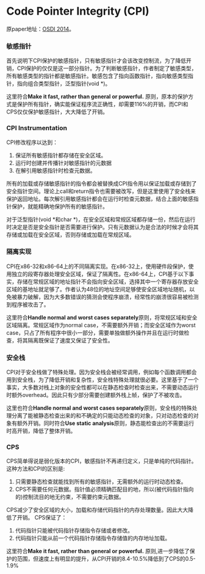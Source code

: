 # Code Pointer Integrity (CPI)

原paper地址：[OSDI 2014](https://www.usenix.org/node/186160)。

### 敏感指针
首先说明下CPI保护的敏感指针，只有敏感指针才会该改变控制流，为了降低开销，CPI保护的仅仅是这一部分指针。为了判断敏感指针，作者制定了敏感类型，所有敏感类型的指针都是敏感指针。敏感包含了指向函数指针，指向敏感类型指针，指向组合类型指针，泛型指针(void \*)。

这里符合**Make it fast, rather than general or powerful.** 原则，原本的保护方式是保护所有指针，确实能保证程序流正确性，却需要116%的开销，而CPI和CPS仅仅保护敏感指针，大大降低了开销。

### CPI Instrumentation
CPI修改程序以达到：

1. 保证所有敏感指针都存储在安全区域。
2. 运行时创建并传播针对敏感指针的元数据
3. 在解引用敏感指针时检查元数据。

所有的加载或存储敏感指针的指令都会被替换成CPI指令用以保证加载或存储到了安全指针空间。理论上call和return指令也需要被改写，但是这里使用了安全栈来保护返回地址。每次解引用敏感指针都会在运行时检查元数据，结合上面的敏感指针保护，就能精确地保护所有的敏感指针。

对于泛型指针(void \*和char \*)，在安全区域和常规区域都存储一份，然后在运行时决定是否是安全指针是否需要进行保护。只有元数据认为是合法的时候才会将其存储或加载在安全区域，否则存储或加载在常规区域。

### 隔离实现
CPI在x86-32和x86-64上的不同隔离实现。在x86-32上，使用硬件段保护，使用独立的段寄存器处理安全区域，保证了隔离性。在x86-64上，CPI基于以下事实，存储在常规区域的地址指针不会指向安全区域，选择其中一个寄存器存放安全区域的基地址就足够了。作者认为48位的地址空间足够使安全区域地址随机，以免被暴力破解，因为大多数错误的猜测会使程序崩溃，经常性的崩溃很容易被检测到程序被攻击了。

这里符合**Handle normal and worst cases separately**原则，将常规区域和安全区域隔离。常规区域作为normal case，不需要额外开销；而安全区域作为worst case，只占了所有程序中很小一部分，需要单独做额外操作并且在运行时做检查，将其隔离既保证了速度又保证了安全性。

### 安全栈
CPI对于安全栈做了特殊处理。因为安全栈会被经常调用，例如每个函数调用都会用到安全栈，为了降低开销和复杂性，安全栈特殊处理就很必要。这里基于了一个事实，大多数对栈上对象的安全性都可以在静态检查时检查出来，不需要动态运行时额外overhead。因此只有少部分需要创建额外栈上帧，保护了不被攻击。

这里也符合**Handle normal and worst cases separately**原则，安全栈的特殊处理分离了能被静态检查出来的和不确定的只能动态检查的对象，只对动态检查的对象有额外开销。同时符合**Use static analysis**原则，静态能检查出的不需要运行时高开销，降低了整体开销。

### CPS
CPS简单得说是弱化版本的CPI，敏感指针不再递归定义，只是单纯的代码指针。这种方法和CPI的区别是:

1. 只需要静态检查就能找到所有的敏感指针，无需额外的运行时动态检查。
2. CPS不需要任何元数据。指针值必须精确匹配目的地，所以(被代码指针指向的)控制流目的地无约束，不需要约束元数据。

CPS减少了安全区域的大小，加载和存储代码指针的内存处理数量。因此大大降低了开销。
CPS保证了：

1. 代码指针只能被代码指针存储指令存储或者修改。
2. 代码指针只能从前一个代码指针存储指令存储值的内存地址加载。

这里符合**Make it fast, rather than general or powerful.** 原则,进一步降低了保护的范围，但速度上有明显的提升，从CPI开销的8.4-10.5%降低到了CPS的0.5-1.9%
